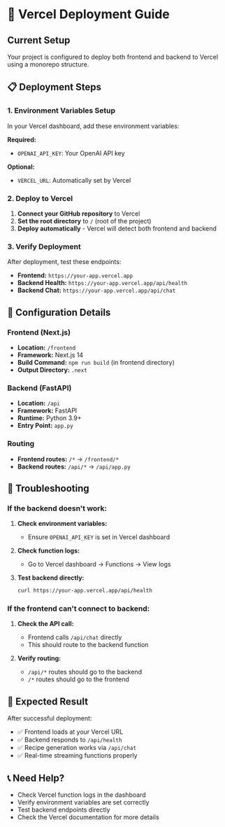 # 🚀 Vercel Deployment Guide

## Current Setup
Your project is configured to deploy both frontend and backend to Vercel using a monorepo structure.

## 📋 Deployment Steps

### 1. Environment Variables Setup

In your Vercel dashboard, add these environment variables:

**Required:**
- `OPENAI_API_KEY`: Your OpenAI API key

**Optional:**
- `VERCEL_URL`: Automatically set by Vercel

### 2. Deploy to Vercel

1. **Connect your GitHub repository** to Vercel
2. **Set the root directory** to `/` (root of the project)
3. **Deploy automatically** - Vercel will detect both frontend and backend

### 3. Verify Deployment

After deployment, test these endpoints:

- **Frontend:** `https://your-app.vercel.app`
- **Backend Health:** `https://your-app.vercel.app/api/health`
- **Backend Chat:** `https://your-app.vercel.app/api/chat`

## 🔧 Configuration Details

### Frontend (Next.js)
- **Location:** `/frontend`
- **Framework:** Next.js 14
- **Build Command:** `npm run build` (in frontend directory)
- **Output Directory:** `.next`

### Backend (FastAPI)
- **Location:** `/api`
- **Framework:** FastAPI
- **Runtime:** Python 3.9+
- **Entry Point:** `app.py`

### Routing
- **Frontend routes:** `/*` → `/frontend/*`
- **Backend routes:** `/api/*` → `/api/app.py`

## 🐛 Troubleshooting

### If the backend doesn't work:

1. **Check environment variables:**
   - Ensure `OPENAI_API_KEY` is set in Vercel dashboard

2. **Check function logs:**
   - Go to Vercel dashboard → Functions → View logs

3. **Test backend directly:**
   ```bash
   curl https://your-app.vercel.app/api/health
   ```

### If the frontend can't connect to backend:

1. **Check the API call:**
   - Frontend calls `/api/chat` directly
   - This should route to the backend function

2. **Verify routing:**
   - `/api/*` routes should go to the backend
   - `/*` routes should go to the frontend

## 🎯 Expected Result

After successful deployment:
- ✅ Frontend loads at your Vercel URL
- ✅ Backend responds to `/api/health`
- ✅ Recipe generation works via `/api/chat`
- ✅ Real-time streaming functions properly

## 📞 Need Help?

- Check Vercel function logs in the dashboard
- Verify environment variables are set correctly
- Test backend endpoints directly
- Check the Vercel documentation for more details 